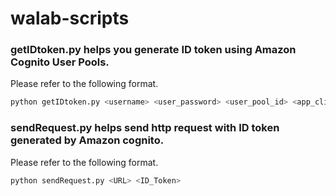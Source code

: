 # walab-scripts

### getIDtoken.py helps you generate ID token using Amazon Cognito User Pools.

Please refer to the following format. 
```sh
python getIDtoken.py <username> <user_password> <user_pool_id> <app_client_id> <app_client_secret>
```


### sendRequest.py helps send http request with ID token generated by Amazon cognito.

Please refer to the following format. 
```sh
python sendRequest.py <URL> <ID_Token>
```

